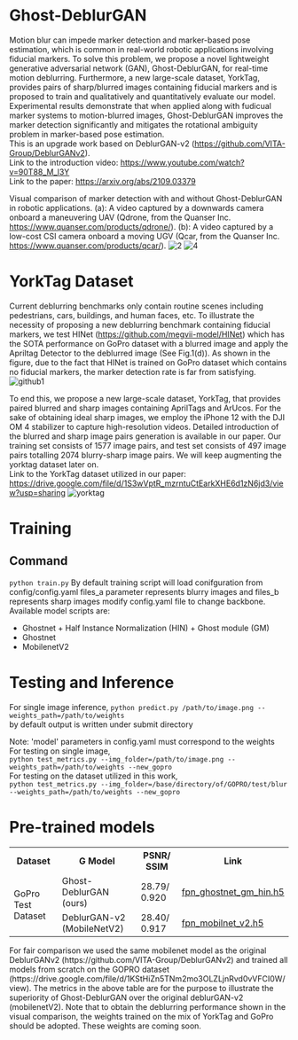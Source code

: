 # Ghost-DeblurGAN
Motion blur can impede marker detection and marker-based pose estimation, which is common in real-world robotic applications involving fiducial markers. To solve this problem, we propose a novel lightweight generative adversarial network (GAN), Ghost-DeblurGAN, for real-time motion deblurring. Furthermore, a new large-scale dataset, YorkTag, provides pairs of sharp/blurred images containing fiducial markers and is proposed to train and qualitatively and quantitatively evaluate our model. Experimental results demonstrate that when applied along with fudicual marker systems to motion-blurred images, Ghost-DeblurGAN improves the marker detection significantly and mitigates the rotational ambiguity problem in marker-based pose estimation.   
This is an upgrade work based on DeblurGAN-v2 (https://github.com/VITA-Group/DeblurGANv2).  
Link to the introduction video: https://www.youtube.com/watch?v=90T88_M_l3Y  
Link to the paper: https://arxiv.org/abs/2109.03379

Visual comparison of marker detection with and without Ghost-DeblurGAN in robotic applications. (a):  A video captured by a downwards camera onboard a maneuvering UAV (Qdrone, from the Quanser Inc. https://www.quanser.com/products/qdrone/). (b): A video captured by a low-cost CSI camera onboard a moving UGV (Qcar, from the Quanser Inc. https://www.quanser.com/products/qcar/).
![2](https://user-images.githubusercontent.com/58899542/132931107-2761194b-2c94-4f87-a907-57773be92a4e.gif)
![4](https://user-images.githubusercontent.com/58899542/132931220-d1d661f4-b148-4467-9ba0-a859b440caed.gif)



# YorkTag Dataset

Current deblurring benchmarks only contain routine scenes including pedestrians, cars, buildings, and human faces, etc. To illustrate the necessity of proposing a new deblurring benchmark containing fiducial markers, we test HINet (https://github.com/megvii-model/HINet) which has the SOTA performance on GoPro dataset with a blurred image and apply the Apriltag Detector  to the deblurred image (See Fig.1(d)). As shown in the figure, due to the fact that HINet is trained on GoPro dataset which contains no fiducial markers, the marker detection rate is far from satisfying.
![github1](https://user-images.githubusercontent.com/58899542/132930466-46acdd1d-fed4-4c69-9506-4dc84107bbaa.png)


To end this, we propose a new large-scale dataset, YorkTag, that provides paired blurred and sharp images containing AprilTags and ArUcos. For the sake of obtaining ideal sharp images, we employ the iPhone 12 with the DJI OM 4 stabilizer to capture high-resolution videos. Detailed introduction of the blurred and sharp image pairs generation is available in our paper. Our training set consists of 1577 image pairs, and test set consists of 497 image pairs totalling 2074 blurry-sharp image pairs. We will keep augmenting the yorktag dataset later on.   
Link to the YorkTag dataset utilized in our paper: https://drive.google.com/file/d/1S3wVptR_mzrntuCtEarkXHE6d1zN6jd3/view?usp=sharing
![yorktag](https://user-images.githubusercontent.com/58899542/132930869-a66fb452-9579-4922-980a-94bc5e067ae9.jpeg)  



# Training
## Command
```python train.py```
By default training script will load conifguration from config/config.yaml
files_a parameter represents blurry images and files_b represents sharp images
modify config.yaml file to change backbone.
Available model scripts are:
- Ghostnet + Half Instance Normalization (HIN) + Ghost module (GM)
- Ghostnet
- MobilenetV2


# Testing and Inference
For single image inference,
```python predict.py /path/to/image.png --weights_path=/path/to/weights``` <br>
by default output is written under submit directory

Note: 'model' parameters in config.yaml must correspond to the weights <br>
For testing on single image,<br>
```python test_metrics.py --img_folder=/path/to/image.png --weights_path=/path/to/weights --new_gopro``` <br>
For testing on the dataset utilized in this work,<br>
```python test_metrics.py --img_folder=/base/directory/of/GOPRO/test/blur --weights_path=/path/to/weights --new_gopro ```

# Pre-trained models
<table align="center">
    <tr>
        <th>Dataset</th>
        <th>G Model</th>
        <th>PSNR/ SSIM</th>
        <th>Link</th>
    </tr>
    <tr>
        <td rowspan="2">GoPro Test Dataset</td>
        <td>Ghost-DeblurGAN (ours)</td>
        <td>28.79/ 0.920</td>
        <td><a href="./trained_weights/fpn_ghostnet_gm_hin.h5">fpn_ghostnet_gm_hin.h5</a></td>
    </tr>
    <tr>
        <td>DeblurGAN-v2 (MobileNetV2)</td>
        <td>28.40/ 0.917</td>
        <td><a href="./trained_weights/fpn_ghostnet_gm_hin.h5">fpn_mobilnet_v2.h5</a></td>
    </tr>
   
</table>
For fair comparison we used the same mobilenet model as the original DeblurGANv2 (https://github.com/VITA-Group/DeblurGANv2) and trained all models from scratch on the GOPRO dataset (https://drive.google.com/file/d/1KStHiZn5TNm2mo3OLZLjnRvd0vVFCI0W/view).
The metrics in the above table are for the purpose to illustrate the superiority of Ghost-DeblurGAN over the original deblurGAN-v2 (mobilenetV2). Note that to obtain the deblurring performance shown in the visual comparison, the weights trained on the mix of YorkTag and GoPro should be adopted. These weights are coming soon.
